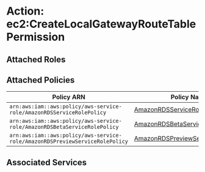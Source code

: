 # Action: ec2:CreateLocalGatewayRouteTablePermission

## Attached Roles

## Attached Policies

| Policy ARN | Policy Name |
|------------|-------------|
| `arn:aws:iam::aws:policy/aws-service-role/AmazonRDSServiceRolePolicy` | [AmazonRDSServiceRolePolicy](../policies.md#amazonrdsservicerolepolicy) |
| `arn:aws:iam::aws:policy/aws-service-role/AmazonRDSBetaServiceRolePolicy` | [AmazonRDSBetaServiceRolePolicy](../policies.md#amazonrdsbetaservicerolepolicy) |
| `arn:aws:iam::aws:policy/aws-service-role/AmazonRDSPreviewServiceRolePolicy` | [AmazonRDSPreviewServiceRolePolicy](../policies.md#amazonrdspreviewservicerolepolicy) |

## Associated Services

